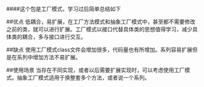 ####这个包是工厂模式，学习过后简单总结如下


##优点
低耦合，易扩展，在工厂方法模式和抽象工厂模式中，甚至都不需要修改之前的类，就可以进行扩展。工厂模式以接口代替具体类的思想值得学习，减少具体类的耦合，多与接口进行交互。

##缺点
使用工厂模式class文件会增加很多，代码量也有所增加。系列容易扩展但是在系列中增加方法不易扩展。

##使用场景
当存在不同实现，或者以后需要扩展实现时，可以考虑使用工厂模式。抽象工厂模式适用于换整套多个方法，或者说一个系列。

